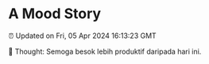 # A Mood Story

⏰ Updated on Fri, 05 Apr 2024 16:13:23 GMT

💭 Thought: Semoga besok lebih produktif daripada hari ini.

